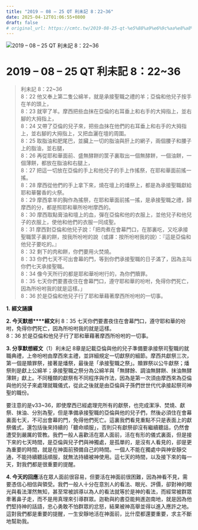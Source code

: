 ```yaml
---
title: "2019 – 08 – 25 QT 利未記 8：22~36"
date: 2025-04-12T01:06:55+0800
draft: false
# original_url: https://cmtc.tw/2019-08-25-qt-%e5%88%a9%e6%9c%aa%e8%a8%98-8%ef%bc%9a2236
---
```


![2019 – 08 – 25 QT 利未記 8：22\~36](/images/qt.jpg   "2019 – 08 – 25 QT 利未記 8：22\~36")

# 2019 – 08 – 25 QT 利未記 8：22\~36

> 利未記 8：22\~36  
> 8：22 他又奉上第二隻公綿羊，就是承接聖職之禮的羊；亞倫和他兒子按手在羊的頭上，  
> 8：23 就宰了羊。摩西把些血抹在亞倫的右耳垂上和右手的大拇指上，並右腳的大拇指上，  
> 8：24 又帶了亞倫的兒子來，把些血抹在他們的右耳垂上和右手的大拇指上，並右腳的大拇指上，又把血灑在壇的周圍。  
> 8：25 取脂油和肥尾巴，並臟上一切的脂油與肝上的網子，兩個腰子和腰子上的脂油，並右腿，  
> 8：26 再從耶和華面前、盛無酵餅的筐子裏取出一個無酵餅，一個油餅，一個薄餅，都放在脂油和右腿上，  
> 8：27 把這一切放在亞倫的手上和他兒子的手上作搖祭，在耶和華面前搖一搖。  
> 8：28 摩西從他們的手上拿下來，燒在壇上的燔祭上，都是為承接聖職獻給耶和華馨香的火祭。  
> 8：29 摩西拿羊的胸作為搖祭，在耶和華面前搖一搖，是承接聖職之禮，歸摩西的分，都是照耶和華所吩咐摩西的。  
> 8：30 摩西取點膏油和壇上的血，彈在亞倫和他的衣服上，並他兒子和他兒子的衣服上，使他和他們的衣服一同成聖。  
> 8：31 摩西對亞倫和他兒子說：「把肉煮在會幕門口，在那裏吃，又吃承接聖職筐子裏的餅，按我所吩咐的說（或譯：按所吩咐我的說）：『這是亞倫和他兒子要吃的。』  
> 8：32 剩下的肉和餅，你們要用火焚燒。  
> 8：33 你們七天不可出會幕的門，等到你們承接聖職的日子滿了，因為主叫你們七天承接聖職。  
> 8：34 像今天所行的都是耶和華吩咐行的，為你們贖罪。  
> 8：35 七天你們要晝夜住在會幕門口，遵守耶和華的吩咐，免得你們死亡，因為所吩咐我的就是這樣。」  
> 8：36 於是亞倫和他兒子行了耶和華藉著摩西所吩咐的一切事。

**1.** **經文誦讀**

**2. 今天默想****經文**利 8：35 七天你們要晝夜住在會幕門口，遵守耶和華的吩咐，免得你們死亡，因為所吩咐我的就是這樣。  
8：36 於是亞倫和他兒子行了耶和華藉著摩西所吩咐的一切事。

**3. 分享默想經文**（1）利未記 8章是記載亞倫與他的兒子準備要承接祭司聖職的就職典禮，上帝吩咐由摩西來主禮，並詳細規定一切獻祭的細節。摩西共獻祭三次，第一個是贖罪祭，接著是燔祭，最後是「承接聖職之祭」。贖罪祭以公牛獻祭；燔祭則是獻上公綿羊；承接聖職之祭分為公綿羊與「無酵餘、調油無酵餅、抹油無酵薄餅」獻上。不同種類的獻祭有不同程序與作法，因為是第一次須由摩西來為亞倫與他的兒子來處理就職儀式，從此之後就是由亞倫與子孫們世世代代承接起祭司神聖的職份。

要注意的是v33\~36，即使摩西已經處理完所有的獻祭，也完成潔淨、焚燒、獻祭、抹油、分別為聖，但是準備承接聖職的亞倫與他的兒子們，然後必須住在會幕裏面七天，不可出會幕的門，免得他們死亡。這裏我們看見重點不只是表面上的獻祭儀式，還包括後來持續的「聽命順服」，否則只有獻祭卻沒有繼續聽話，仍然會遭受到嚴厲的管教。我們一般人喜歡活在眾人面前，活在有形的儀式裏面，但是接下來的七天時間，是亞倫與兒子們與神獨處，是孤單的，是沒有人看見的，卻是更為重要的時間，就是在神面前預備自己的時間。一個人不能在獨處中與神安靜交通，不能持續聽話順服，就無法持續被神使用。這七天的時間，以及接下來的每一天，對我們都是很重要的提醒。

**4. 今天的回應**活在眾人面前很容易，但要活在神面前很困難，因為神看不見，需要憑信心相信與領受。我們一般人十分在意別人的看法、眼光、評價，卻對神的眼光與看法渾然無知，甚至常被誤導以為人的看法就等於是神的看法，而經常被群眾牽著鼻子走，而不是用真理來引導群眾。迦勒與約書亞能夠進迦南地，就是因為他們堅持神的話語，忠心勇敢不怕群眾的忿怒，結果被神高舉並得以進入應許之地。這對我們都是重要的提醒，一生安靜地活在神面前，比什麼都還要重要，求主不斷地幫助我。